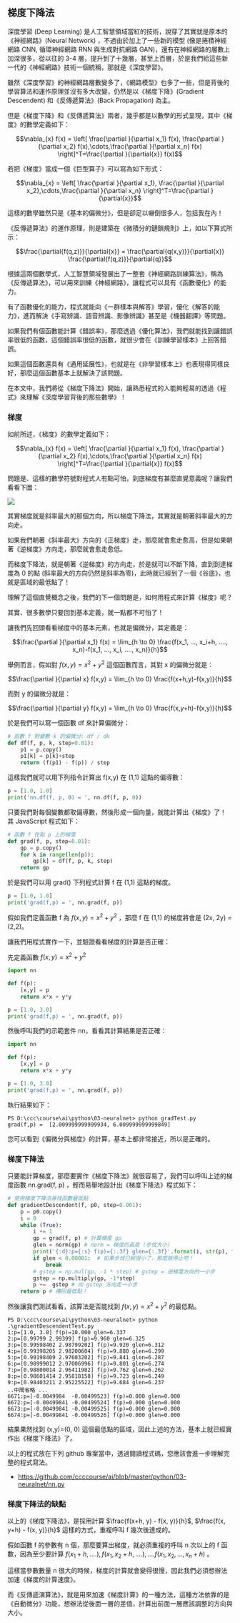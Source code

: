 ## 梯度下降法

深度學習 (Deep Learning) 是人工智慧領域當紅的技術，說穿了其實就是原本的《神經網路》(Neural Network) ，不過由於加上了一些新的模型 (像是捲積神經網路 CNN, 循環神經網路 RNN 與生成對抗網路 GAN)，還有在神經網路的層數上加深很多，從以往的 3-4 層，提升到了十幾層，甚至上百層，於是我們給這些新一代的《神經網路》技術一個統稱，那就是《深度學習》。

雖然《深度學習》的神經網路層數變多了，《網路模型》也多了一些，但是背後的學習算法和運作原理並沒有多大改變，仍然是以《梯度下降》(Gradient Descendent) 和《反傳遞算法》(Back Propagation) 為主。

但是《梯度下降》和《反傳遞算法》兩者，幾乎都是以數學的形式呈現，其中《梯度》的數學定義如下：

```math
\nabla_{x} f(x) = \left[ \frac{\partial }{\partial x_1} f(x), \frac{\partial }{\partial x_2} f(x),\cdots,\frac{\partial }{\partial x_n} f(x) \right]^T=\frac{\partial }{\partial{x}} f(x)
```

若把《梯度》當成一個《巨型算子》可以寫為如下形式：

```math
\nabla_{x} = \left[ \frac{\partial }{\partial x_1}, \frac{\partial }{\partial x_2},\cdots,\frac{\partial }{\partial x_n} \right]^T=\frac{\partial }{\partial{x}}
```

這樣的數學雖然只是《基本的偏微分》，但是卻足以嚇倒很多人，包括我在內！

《反傳遞算法》的運作原理，則是建築在《微積分的鏈鎖規則》上，如以下算式所示：

```math
\frac{\partial{f(q,z)}}{\partial{x}} = \frac{\partial{q(x,y)}}{\partial{x}} \frac{\partial{f(q,z)}}{\partial{q}}
```

根據這兩個數學式，人工智慧領域發展出了一整套《神經網路訓練算法》，稱為《反傳遞算法》，可以用來訓練《神經網路》，讓程式可以具有《函數優化》的能力。

有了函數優化的能力，程式就能向《一群樣本與解答》學習，優化《解答的能力》，進而解決《手寫辨識、語音辨識、影像辨識》甚至是《機器翻譯》等問題。

如果我們有個函數能計算《錯誤率》，那麼透過《優化算法》，我們就能找到讓錯誤率很低的函數，這個錯誤率很低的函數，就很少會在《訓練學習樣本》上回答錯誤。

如果這個函數還具有《通用延展性》，也就是在《非學習樣本上》也表現得同樣良好，那麼這個函數基本上就解決了該問題。

在本文中，我們將從《梯度下降法》開始，讓熟悉程式的人能夠輕易的透過《程式》來理解《深度學習背後的那些數學》！

### 梯度

如前所述，《梯度》的數學定義如下：

```math
\nabla_{x} f(x) = \left[ \frac{\partial }{\partial x_1} f(x), \frac{\partial }{\partial x_2} f(x),\cdots,\frac{\partial }{\partial x_n} f(x) \right]^T=\frac{\partial }{\partial{x}} f(x)
```

問題是、這樣的數學符號對程式人有點可怕，到底梯度有甚麼直覺意義呢？讓我們看看下圖：

![](../img/Gradient.jpg)


其實梯度就是斜率最大的那個方向，所以梯度下降法，其實就是朝著斜率最大的方向走。

如果我們朝著《斜率最大》方向的《正梯度》走，那麼就會愈走愈高，但是如果朝著《逆梯度》方向走，那麼就會愈走愈低。

而梯度下降法，就是朝著《逆梯度》的方向走，於是就可以不斷下降，直到到達梯度為 0 的點 (斜率最大的方向仍然是斜率為零)，此時就已經到了一個《谷底》，也就是區域的最低點了！

理解了這個直覺概念之後，我們的下一個問題是，如何用程式來計算《梯度》呢？

其實、很多數學只要回到基本定義，就一點都不可怕了！

讓我們先回頭看看梯度中的基本元素，也就是偏微分，其定義是：

```math
\frac{\partial }{\partial x_1} f(x) = \lim_{h \to 0} \frac{f(x_1, ..., x_i+h, ...., x_n)-f(x_1, ..., x_i, ...., x_n)}{h}
```

舉例而言，假如對 $`f(x,y) = x^2+y^2`$  這個函數而言，其對 x 的偏微分就是：

```math
\frac{\partial }{\partial x} f(x,y) = \lim_{h \to 0} \frac{f(x+h,y)-f(x,y)}{h}
```

而對 y 的偏微分就是：

```math
\frac{\partial }{\partial y} f(x,y) = \lim_{h \to 0} \frac{f(x,y+h)-f(x,y)}{h}
```

於是我們可以寫一個函數 df 來計算偏微分：

```py
# 函數 f 對變數 k 的偏微分: df / dk
def df(f, p, k, step=0.01):
    p1 = p.copy()
    p1[k] = p[k]+step
    return (f(p1) - f(p)) / step
```

這樣我們就可以用下列指令計算出 f(x,y) 在 (1,1) 這點的偏導數：

```py
p = [1.0, 1.0]
print('nn.df(f, p, 0) = ', nn.df(f, p, 0))
```

只要我們對每個變數都取偏導數，然後形成一個向量，就能計算出《梯度》了！ 其 JavaScript 程式如下：

```py
# 函數 f 在點 p 上的梯度
def grad(f, p, step=0.01):
    gp = p.copy()
    for k in range(len(p)):
        gp[k] = df(f, p, k, step)
    return gp
```

於是我們可以用 grad() 下列程式計算 f 在 (1,1) 這點的梯度。

```py
p = [1.0, 1.0]
print('grad(f,p) = ', nn.grad(f, p))
```

假如我們定義函數 f 為 $`f(x,y) = x^2+y^2`$ ，那麼 f 在 (1,1) 的梯度將會是 (2x, 2y) = (2,2)。

讓我們用程式實作一下，並驗證看看梯度的計算是否正確：

先定義函數 $`f(x,y) = x^2+y^2`$

```py
import nn

def f(p):
    [x,y] = p
    return x*x + y*y

p = [1.0, 3.0]
print('grad(f,p) = ', nn.grad(f, p))

```

然後呼叫我們的示範套件 nn，看看其計算結果是否正確：

```py
import nn

def f(p):
    [x,y] = p
    return x*x + y*y

p = [1.0, 3.0]
print('grad(f,p) = ', nn.grad(f, p))
```

執行結果如下：

```
PS D:\ccc\course\ai\python\03-neuralnet> python gradTest.py
grad(f,p) =  [2.009999999999934, 6.009999999999849]
```

您可以看到《偏微分與梯度》的計算，基本上都非常接近，所以是正確的。

### 梯度下降法

只要能計算梯度，那麼要實作《梯度下降法》就很容易了，我們可以呼叫上述的梯度函數 nn.grad(f, p) ，輕而易舉地設計出《梯度下降法》程式如下：

```py
# 使用梯度下降法尋找函數最低點
def gradientDescendent(f, p0, step=0.001):
    p = p0.copy()
    i = 0
    while (True):
        i += 1
        gp = grad(f, p) # 計算梯度 gp
        glen = norm(gp) # norm = 梯度的長度 (步伐大小)
        print('{:d}:p={:s} f(p)={:.3f} glen={:.3f}'.format(i, str(p), f(p), glen))
        if glen < 0.00001:  # 如果步伐已經很小了，那麼就停止吧！
            break
        # gstep = np.mul(gp, -1 * step) # gstep = 逆梯度方向的一小步
        gstep = np.multiply(gp, -1*step)
        p +=  gstep # 向 gstep 方向走一小步
    return p # 傳回最低點！
```

然後讓我們測試看看，該算法是否能找到 $`f(x,y) = x^2+y^2`$ 的最低點。

```
PS D:\ccc\course\ai\python\03-neuralnet> python .\gradientDescendentTest.py
1:p=[1.0, 3.0] f(p)=10.000 glen=6.337
2:p=[0.99799 2.99399] f(p)=9.960 glen=6.325
3:p=[0.99598402 2.98799202] f(p)=9.920 glen=6.312
4:p=[0.99398205 2.98200604] f(p)=9.880 glen=6.299
5:p=[0.99198409 2.97603202] f(p)=9.841 glen=6.287
6:p=[0.98999012 2.97006996] f(p)=9.801 glen=6.274
7:p=[0.98800014 2.96411982] f(p)=9.762 glen=6.262
8:p=[0.98601414 2.95818158] f(p)=9.723 glen=6.249
9:p=[0.98403211 2.95225522] f(p)=9.684 glen=6.237
..中間省略 ...
6671:p=[-0.0049984  -0.00499523] f(p)=0.000 glen=0.000
6672:p=[-0.00499841 -0.00499524] f(p)=0.000 glen=0.000
6673:p=[-0.00499841 -0.00499525] f(p)=0.000 glen=0.000
6674:p=[-0.00499841 -0.00499526] f(p)=0.000 glen=0.000
```

結果果然找到 (x,y)=(0, 0) 這個最低點的區域，因此上述的方法，基本上就已經實作出《梯度下降法》了。

以上的程式放在下列 github 專案當中，透過閱讀程式碼，您應該會進一步理解完整的程式寫法。

* https://github.com/ccccourse/ai/blob/master/python/03-neuralnet/nn.py

### 梯度下降法的缺點

以上的《梯度下降法》，是採用計算 $`\frac{f(x+h, y) - f(x, y)}{h}`$, $`\frac{f(x, y+h) - f(x, y)}{h}`$ 這樣的方式，重複呼叫 f 幾次後達成的。

假如函數 f 的參數有 n 個，那麼要算出梯度，就必須重複的呼叫 n 次以上的 f 函數，因為至少要計算 $`f(x_1+h, ....), f(x_1, x_2+h, ....), .... f(x_1, x_2, ..., x_n+h)`$ 。

這樣當參數數量 n 很大的時候，梯度的計算就會變得很慢，因此我們必須想辦法加速《梯度的計算速度》。

而《反傳遞演算法》，就是用來加速《梯度計算》的一種方法，這種方法依靠的是《自動微分》功能，想辦法從後面一層的差值，計算出前面一層應該調整的方向與大小。
